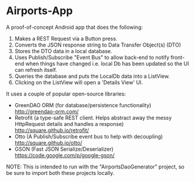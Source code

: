 Airports-App
=====================

A proof-of-concept Android app that does the following:

1.  Makes a REST Request via a Button press.
2.  Converts the JSON response string to Data Transfer Object(s) (DTO)
3.  Stores the DTO data in a local database.
4.  Uses Publish/Subscribe "Event Bus" to allow back-end to notify front-end when things have changed i.e. local Db has been updated so the UI can refresh itself.
5.  Queries the database and puts the LocalDb data into a ListView.
6.  Clicking on the ListView will open a 'Details View' UI.


It uses a couple of popular open-source libraries:
- GreenDAO ORM (for database/persistence functionality) 
   http://greendao-orm.com/
- Retrofit (a type-safe REST client.  Helps abstract away the messy HttpRequest details and handles a response) 
   http://square.github.io/retrofit/
- Otto (A Publish/Subscribe event bus to help with decoupling)
   http://square.github.io/otto/
- GSON (Fast JSON Serialize/Deserializer)
   https://code.google.com/p/google-gson/

NOTE: 
This is intended to run with the "AirportsDaoGenerator" project, so be sure to import both these projects locally.

  
